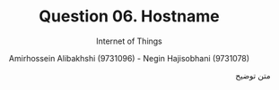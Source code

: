 <div align="center">
  
# Question 06. Hostname
 
Internet of Things
 
Amirhossein Alibakhshi (9731096) - Negin Hajisobhani (9731078)
 
</div>


<div dir="rtl">

متن توضیح

</div>

